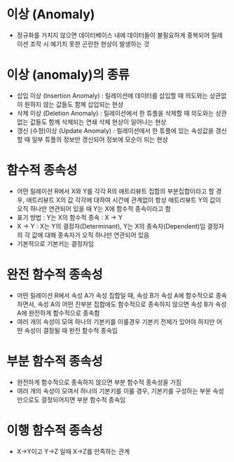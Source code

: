 # 이상 (Anomaly)
- 정규화를 거치지 않으면 데이터베이스 내에 데이터들이 불필요하게 중복되어 릴레이션 조작 시 예기치 못한 곤란한 현상이 발생하는 것

# 이상 (anomaly)의 종류
- 삽입 이상 (Insertion Anomaly) : 릴레이션에 데이터를 삽입할 때 의도와는 상관없이 원하지 않는 값들도 함께 삽입되는 현상
- 삭제 이상 (Deletion Anomaly) : 릴레이션에서 한 튜플을 삭제할 때 의도와는 상관없는 값들도 함께 삭제되는 연쇄 삭제 현상이 일어나는 현상
- 갱신 (수정)이상 (Update Anomaly) : 릴레이션에서 한 튜플에 있는 속성값을 갱신할 때 일부 튜플의 정보만 갱신되어 정보에 모순이 되는 현상

# 함수적 종속성
- 어떤 릴레이션 R에서 X와 Y를 각각 R의 애트리뷰트 집합의 부분집합이라고 할 경우, 애트리뷰트 X의 값 각각에 대하여 시간에 관계없이 항상 애트리뷰트 Y의 값이 오직 하나만 연관되어 있을 때 Y는 X에 함수적 종속이라고 함
- 표기 방법 : Y는 X의 함수적 종속 : X -> Y
- X -> Y : X는 Y의 결정자(Determinant), Y는 X의 종속자(Dependent)임 결정자의 각 값에 대해 종속자가 오직 하나만 연관되어 있음
- 기본적으로 기본키는 결정자임

# 완전 함수적 종속성
- 어떤 릴레이션 R에서 속성 A가 속성 집합일 때, 속성 B가 속성 A에 함수적으로 종속하면서, 속성 A의 어떤 진부분 집합에도 함수적으로 종속하지 않으면 속성 B가 속성 A에 완전하게 함수적으로 종속함
- 여러 개의 속성이 모여 하나의 기본키를 이룰경우 기본키 전체가 있어야 하지만 어떤 속성이 결정될 때 완전 함수적 종속임

# 부분 함수적 종속성
- 완전하게 함수적으로 종속하지 않으면 부분 함수적 종속성을 가짐
- 여러 개의 속성이 모여서 하나의 기본키를 이룰 경우, 기본키를 구성하는 부분 속성만으로도 결정되어지면 부분 함수적 종속임

# 이행 함수적 종속성
- X->Y이고 Y->Z 일때 X->Z를 만족하는 관계
